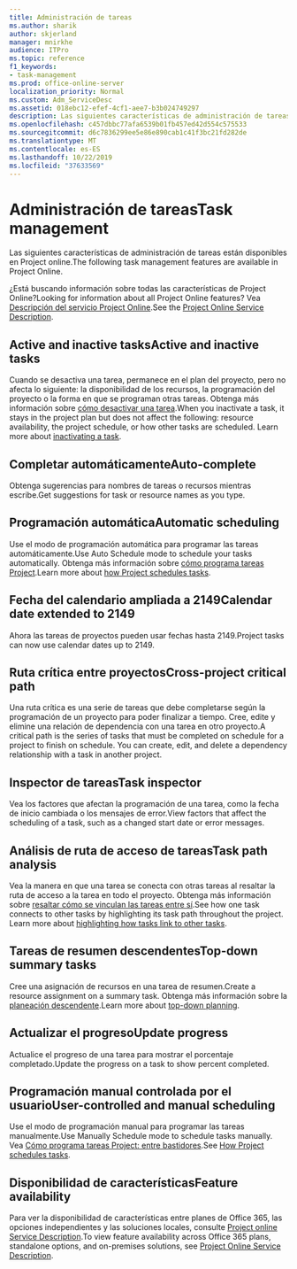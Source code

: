 ```yaml
---
title: Administración de tareas
ms.author: sharik
author: skjerland
manager: mnirkhe
audience: ITPro
ms.topic: reference
f1_keywords:
- task-management
ms.prod: office-online-server
localization_priority: Normal
ms.custom: Adm_ServiceDesc
ms.assetid: 018ebc12-efef-4cf1-aee7-b3b024749297
description: Las siguientes características de administración de tareas están disponibles en Project online.
ms.openlocfilehash: c457dbbc77afa6539b01fb457ed42d554c575533
ms.sourcegitcommit: d6c7836299ee5e86e890cab1c41f3bc21fd282de
ms.translationtype: MT
ms.contentlocale: es-ES
ms.lasthandoff: 10/22/2019
ms.locfileid: "37633569"
---
```

# <a name="task-management"></a><span data-ttu-id="44e62-103">Administración de tareas</span><span class="sxs-lookup"><span data-stu-id="44e62-103">Task management</span></span>

<span data-ttu-id="44e62-104">Las siguientes características de administración de tareas están disponibles en Project online.</span><span class="sxs-lookup"><span data-stu-id="44e62-104">The following task management features are available in Project Online.</span></span>
  
<span data-ttu-id="44e62-105">¿Está buscando información sobre todas las características de Project Online?</span><span class="sxs-lookup"><span data-stu-id="44e62-105">Looking for information about all Project Online features?</span></span> <span data-ttu-id="44e62-106">Vea [Descripción del servicio Project Online](project-online-service-description.md).</span><span class="sxs-lookup"><span data-stu-id="44e62-106">See the [Project Online Service Description](project-online-service-description.md).</span></span>
  
## <a name="active-and-inactive-tasks"></a><span data-ttu-id="44e62-107">Active and inactive tasks</span><span class="sxs-lookup"><span data-stu-id="44e62-107">Active and inactive tasks</span></span>

<span data-ttu-id="44e62-p102">Cuando se desactiva una tarea, permanece en el plan del proyecto, pero no afecta lo siguiente: la disponibilidad de los recursos, la programación del proyecto o la forma en que se programan otras tareas. Obtenga más información sobre [cómo desactivar una tarea](https://go.microsoft.com/fwlink/p/?LinkId=271335).</span><span class="sxs-lookup"><span data-stu-id="44e62-p102">When you inactivate a task, it stays in the project plan but does not affect the following: resource availability, the project schedule, or how other tasks are scheduled. Learn more about [inactivating a task](https://go.microsoft.com/fwlink/p/?LinkId=271335).</span></span>
  
## <a name="auto-complete"></a><span data-ttu-id="44e62-110">Completar automáticamente</span><span class="sxs-lookup"><span data-stu-id="44e62-110">Auto-complete</span></span>

<span data-ttu-id="44e62-111">Obtenga sugerencias para nombres de tareas o recursos mientras escribe.</span><span class="sxs-lookup"><span data-stu-id="44e62-111">Get suggestions for task or resource names as you type.</span></span> 
  
## <a name="automatic-scheduling"></a><span data-ttu-id="44e62-112">Programación automática</span><span class="sxs-lookup"><span data-stu-id="44e62-112">Automatic scheduling</span></span>

<span data-ttu-id="44e62-113">Use el modo de programación automática para programar las tareas automáticamente.</span><span class="sxs-lookup"><span data-stu-id="44e62-113">Use Auto Schedule mode to schedule your tasks automatically.</span></span> <span data-ttu-id="44e62-114">Obtenga más información sobre [cómo programa tareas Project](https://go.microsoft.com/fwlink/p/?LinkId=271331).</span><span class="sxs-lookup"><span data-stu-id="44e62-114">Learn more about [how Project schedules tasks](https://go.microsoft.com/fwlink/p/?LinkId=271331).</span></span> 
  
## <a name="calendar-date-extended-to-2149"></a><span data-ttu-id="44e62-115">Fecha del calendario ampliada a 2149</span><span class="sxs-lookup"><span data-stu-id="44e62-115">Calendar date extended to 2149</span></span>

<span data-ttu-id="44e62-116">Ahora las tareas de proyectos pueden usar fechas hasta 2149.</span><span class="sxs-lookup"><span data-stu-id="44e62-116">Project tasks can now use calendar dates up to 2149.</span></span> 
  
## <a name="cross-project-critical-path"></a><span data-ttu-id="44e62-117">Ruta crítica entre proyectos</span><span class="sxs-lookup"><span data-stu-id="44e62-117">Cross-project critical path</span></span>

<span data-ttu-id="44e62-p104">Una ruta crítica es una serie de tareas que debe completarse según la programación de un proyecto para poder finalizar a tiempo. Cree, edite y elimine una relación de dependencia con una tarea en otro proyecto.</span><span class="sxs-lookup"><span data-stu-id="44e62-p104">A critical path is the series of tasks that must be completed on schedule for a project to finish on schedule. You can create, edit, and delete a dependency relationship with a task in another project.</span></span> 
  
## <a name="task-inspector"></a><span data-ttu-id="44e62-120">Inspector de tareas</span><span class="sxs-lookup"><span data-stu-id="44e62-120">Task inspector</span></span>

<span data-ttu-id="44e62-121">Vea los factores que afectan la programación de una tarea, como la fecha de inicio cambiada o los mensajes de error.</span><span class="sxs-lookup"><span data-stu-id="44e62-121">View factors that affect the scheduling of a task, such as a changed start date or error messages.</span></span>
  
## <a name="task-path-analysis"></a><span data-ttu-id="44e62-122">Análisis de ruta de acceso de tareas</span><span class="sxs-lookup"><span data-stu-id="44e62-122">Task path analysis</span></span>

<span data-ttu-id="44e62-p105">Vea la manera en que una tarea se conecta con otras tareas al resaltar la ruta de acceso a la tarea en todo el proyecto. Obtenga más información sobre [resaltar cómo se vinculan las tareas entre sí](https://go.microsoft.com/fwlink/p/?LinkId=271345).</span><span class="sxs-lookup"><span data-stu-id="44e62-p105">See how one task connects to other tasks by highlighting its task path throughout the project. Learn more about [highlighting how tasks link to other tasks](https://go.microsoft.com/fwlink/p/?LinkId=271345).</span></span>
  
## <a name="top-down-summary-tasks"></a><span data-ttu-id="44e62-125">Tareas de resumen descendentes</span><span class="sxs-lookup"><span data-stu-id="44e62-125">Top-down summary tasks</span></span>

<span data-ttu-id="44e62-126">Cree una asignación de recursos en una tarea de resumen.</span><span class="sxs-lookup"><span data-stu-id="44e62-126">Create a resource assignment on a summary task.</span></span> <span data-ttu-id="44e62-127">Obtenga más información sobre la [planeación descendente](https://go.microsoft.com/fwlink/p/?LinkId=271333).</span><span class="sxs-lookup"><span data-stu-id="44e62-127">Learn more about [top-down planning](https://go.microsoft.com/fwlink/p/?LinkId=271333).</span></span>
  
## <a name="update-progress"></a><span data-ttu-id="44e62-128">Actualizar el progreso</span><span class="sxs-lookup"><span data-stu-id="44e62-128">Update progress</span></span>

<span data-ttu-id="44e62-129">Actualice el progreso de una tarea para mostrar el porcentaje completado.</span><span class="sxs-lookup"><span data-stu-id="44e62-129">Update the progress on a task to show percent completed.</span></span>
  
## <a name="user-controlled-and-manual-scheduling"></a><span data-ttu-id="44e62-130">Programación manual controlada por el usuario</span><span class="sxs-lookup"><span data-stu-id="44e62-130">User-controlled and manual scheduling</span></span>

<span data-ttu-id="44e62-131">Use el modo de programación manual para programar las tareas manualmente.</span><span class="sxs-lookup"><span data-stu-id="44e62-131">Use Manually Schedule mode to schedule tasks manually.</span></span> <span data-ttu-id="44e62-132">Vea [Cómo programa tareas Project: entre bastidores](https://go.microsoft.com/fwlink/p/?LinkId=271331).</span><span class="sxs-lookup"><span data-stu-id="44e62-132">See [How Project schedules tasks](https://go.microsoft.com/fwlink/p/?LinkId=271331).</span></span>
  
## <a name="feature-availability"></a><span data-ttu-id="44e62-133">Disponibilidad de características</span><span class="sxs-lookup"><span data-stu-id="44e62-133">Feature availability</span></span>

<span data-ttu-id="44e62-134">Para ver la disponibilidad de características entre planes de Office 365, las opciones independientes y las soluciones locales, consulte [Project online Service Description](project-online-service-description.md).</span><span class="sxs-lookup"><span data-stu-id="44e62-134">To view feature availability across Office 365 plans, standalone options, and on-premises solutions, see [Project Online Service Description](project-online-service-description.md).</span></span>
  
